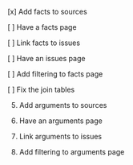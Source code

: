 [x] Add facts to sources 

[ ] Have a facts page 

[ ] Link facts to issues 

[ ] Have an issues page 

[ ] Add filtering to facts page

[ ] Fix the join tables

5. Add arguments to sources 

6. Have an arguments page

7. Link arguments to issues

8. Add filtering to arguments page

